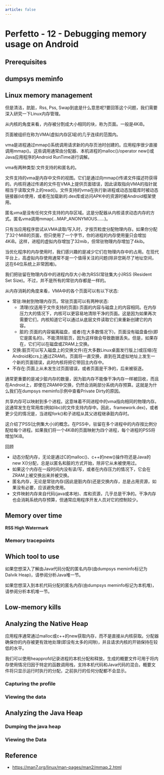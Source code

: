 ```yaml
---
article: false
---
```


# Perfetto - 12 - Debugging memory usage on Android

## Prerequisites

## dumpsys meminfo

## Linux memory management

但是清洁，肮脏，Rss, Pss, Swap到底是什么意思呢?要回答这个问题，我们需要深入研究一下Linux内存管理。

从内核的角度来看，内存被分割成大小相同的块，称为页面。一般是4KiB。

页面被组织在称为VMA(虚拟内存区域)的几乎连续的范围内。

vma是进程通过mmap()系统调用请求新的内存页池时创建的。应用程序很少直接调用mmap()。这些调用通常由分配器、本机进程的malloc()/operator new()或Java应用程序的Android RunTime进行调解。

vma有两种类型:文件支持的和匿名的。

文件支持的vma是内存中文件的视图。它们是通过向mmap()传递文件描述符获得的。内核将通过传递的文件在VMA上提供页面错误，因此读取指向VMA的指针就相当于读取文件上的read()。文件支持的vma在执行新进程或动态加载库时被动态链接器(ld)使用，或者在加载新的.dex库或访问APK中的资源时被Android框架使用。

匿名vma是没有任何文件支持的内存区域。这是分配器从内核请求动态内存的方式。匿名vma调用mmap(…MAP_ANONYMOUS……)。

只有当应用程序尝试从VMA读取/写入时，才按页粒度分配物理内存。如果你分配了32个MiB的页面，但只使用了一个字节，你的进程的内存使用量只会增加4KiB。这样，进程的虚拟内存增加了32mib，但常驻物理内存增加了4kib。

当优化程序的内存使用时，我们感兴趣的是减少它们在物理内存中的占用。在现代平台上，高虚拟内存使用通常不是一个值得关注的问题(除非您耗尽了地址空间，这在64位系统上非常困难)。

我们把驻留在物理内存中的进程内存大小称为RSS(常驻集大小)RSS (Resident Set Size)。不过，并不是所有的常驻内存都是一样的。

从内存消耗的角度来看，VMA中的各个页面可以有以下状态:

- 常驻:映射到物理内存页。常驻页面可以有两种状态:
    - 清理(仅适用于文件支持的页面):页面的内容与磁盘上的内容相同。在内存压力大的情况下，内核可以更容易地清除干净的页面。这是因为如果再次需要它们，内核知道它可以通过从底层文件读取它们来重新创建它的内容。
    - 脏的:页面的内容偏离磁盘，或者(在大多数情况下)，页面没有磁盘备份(即它是匿名的)。不能清除脏页，因为这样做会导致数据丢失。但是，如果存在，它们可以在磁盘或ZRAM上交换。
- 交换:脏页可以写入磁盘上的交换文件(在大多数Linux桌面发行版上)或压缩(在Android和crs上通过ZRAM)。页面将一直交换，直到在其虚拟地址上发生一个新的页面错误，此时内核将把它带回主内存中。
- 不存在:页面上从未发生过页面错误，或者页面是干净的，后来被驱逐。

通常更重要的是减少脏内存的数量，因为脏内存不能像干净内存一样被回收，而且在Android上，即使在ZRAM中交换，仍然会消耗部分系统内存预算。这就是为什么我们在dumpsys meminfo示例中查看Private Dirty的原因。

共享内存可以映射到多个进程。这意味着不同进程中的vma指向相同的物理内存。这通常发生在常用库(例如libc)的文件支持内存中。因此，framework.dex)，或者更少见的情况是，当进程fork()和子进程从其父进程继承脏内存时。

这介绍了PSS(比例集大小)的概念。在PSS中，驻留在多个进程中的内存按比例分配给每个进程。如果我们将一个4KiB的页面映射为四个进程，每个进程的PSS将增加1KiB。

回顾

- 动态分配内存，无论是通过C的malloc()、c++的new()操作符还是Java的new X()分配，总是以匿名和脏的方式开始，除非它从未被使用过。
- 如果这个内存在一段时间内没有读/写，或者在内存压力的情况下，它会在ZRAM上被交换出来并被交换。
- 匿名内存，无论是常驻内存(因此是脏内存)还是交换内存，总是占用资源，如果没有必要，应该避免使用。
- 文件映射内存来自代码(java或本地)、库和资源，几乎总是干净的。干净内存也会消耗系统内存预算，但通常应用程序开发人员对它的控制较少。

## Memory over time

#### RSS High Watermark

### Memory tracepoints

## Which tool to use

如果您想深入了解由Java代码分配的匿名内存(由dumpsys meminfo标记为Dalvik Heap)，请参阅分析Java堆一节。

如果您想深入到本机代码分配的匿名内存(由dumpsys meminfo标记为本机堆)，请参阅分析本机堆一节。

## Low-memory kills

## Analyzing the Native Heap

应用程序通常通过malloc或c++的new获取内存，而不是直接从内核获取。分配器确保你的内存被更有效地处理(即没有太多的间隙)，并且请求内核的开销保持在较低的水平。

我们可以使用heapprofd记录进程的本机分配和释放。生成的概要文件可用于将内存使用情况归因于特定的函数调用栈，支持本机代码和Java代码的混合。概要文件将只显示运行时执行的分配，之前执行的任何分配都不会显示。

### Capturing the profile

### Viewing the data

## Analyzing the Java Heap
### Dumping the java heap
### Viewing the Data


## Reference 
- https://man7.org/linux/man-pages/man2/mmap.2.html